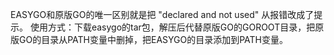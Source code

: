 EASYGO和原版GO的唯一区别就是把 "declared and not used" 从报错改成了提示。
使用方式：下载easygo的tar包，解压后代替原版GO的GOROOT目录，把原版GO的目录从PATH变量中删掉，把EASYGO的目录添加到PATH变量。
